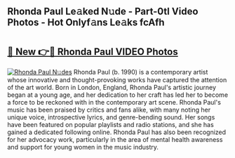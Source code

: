 ## Rhonda Paul Le𝚊ked N𝚞de - Part-0tl Video Photos - Hot Onlyf𝚊ns Le𝚊ks fcAfh

# <h2><a href="http://ac49971.deff.icu/?id=Rhonda+Paul">🔗 New 👉🔴 Rhonda Paul VIDEO Photos</a></h2>

[![Rhonda Paul N𝚞des](https://i.imgur.com/rIISA9y.gif)](http://ac49971.deff.icu/?id=Rhonda+Paul)
Rhonda Paul (b. 1990) is a contemporary artist whose innovative and thought-provoking works have captured the attention of the art world. Born in London, England, Rhonda Paul's artistic journey began at a young age, and her dedication to her craft has led her to become a force to be reckoned with in the contemporary art scene. Rhonda Paul's music has been praised by critics and fans alike, with many noting her unique voice, introspective lyrics, and genre-bending sound. Her songs have been featured on popular playlists and radio stations, and she has gained a dedicated following online. Rhonda Paul has also been recognized for her advocacy work, particularly in the area of mental health awareness and support for young women in the music industry.

